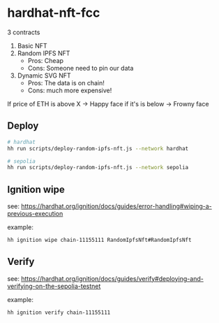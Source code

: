 # hardhat-nft-fcc

3 contracts

1. Basic NFT
2. Random IPFS NFT
    - Pros: Cheap
    - Cons: Someone need to pin our data
3. Dynamic SVG NFT
    - Pros: The data is on chain!
    - Cons: much more expensive!

If price of ETH is above X -> Happy face
if it's is below -> Frowny face

## Deploy

```bash
# hardhat
hh run scripts/deploy-random-ipfs-nft.js --network hardhat

# sepolia
hh run scripts/deploy-random-ipfs-nft.js --network sepolia
```

## Ignition wipe

see: https://hardhat.org/ignition/docs/guides/error-handling#wiping-a-previous-execution

example:

```bash
hh ignition wipe chain-11155111 RandomIpfsNft#RandomIpfsNft
```

## Verify

see: https://hardhat.org/ignition/docs/guides/verify#deploying-and-verifying-on-the-sepolia-testnet

example:

```bash
hh ignition verify chain-11155111
```
